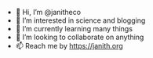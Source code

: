 - 👋 Hi, I’m @janitheco
- 👀 I’m interested in science and blogging
- 🌱 I’m currently learning many things
- 💞️ I’m looking to collaborate on anything
- 📫 Reach me by https://janith.org

<!---
janitheco/janitheco is a ✨ special ✨ repository because its `README.md` (this file) appears on your GitHub profile.
You can click the Preview link to take a look at your changes.
--->
